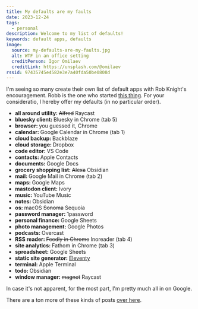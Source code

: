 ```yaml
---
title: My defaults are my faults
date: 2023-12-24
tags:
  - personal
description: Welcome to my list of defaults!
keywords: default apps, defaults
image:
  source: my-defaults-are-my-faults.jpg
  alt: WTF in an office setting
  creditPerson: Igor Omilaev
  creditLink: https://unsplash.com/@omilaev
rssid: 97435745e4582e3e7a40fda50be0808d
---
```


I'm seeing so many create their own list of default apps with Rob Knight's encouragement. Robb is the one who started [this thing](https://defaults.rknight.me/). For your consideratio, I hereby offer my defaults (in no particular order).

- <strong>all around utility: </strong>~~Alfred~~ Raycast
- <strong>bluesky client: </strong>Bluesky in Chrome (tab 5)
- <strong>browser: </strong>you guessed it, Chrome
- <strong>calendar: </strong>Google Calendar in Chrome (tab 1)
- <strong>cloud backup: </strong>Backblaze
- <strong>cloud storage: </strong>Dropbox
- <strong>code editor: </strong>VS Code
- <strong>contacts: </strong>Apple Contacts
- <strong>documents: </strong>Google Docs
- <strong>grocery shopping list: </strong>~~Alexa~~ Obsidian
- <strong>mail: </strong>Google Mail in Chrome (tab 2)
- <strong>maps: </strong>Google Maps
- <strong>mastodon client: </strong>Ivory
- <strong>music: </strong>YouTube Music
- <strong>notes: </strong>Obsidian
- <strong>os: </strong>macOS ~~Sonoma~~ Sequoia
- <strong>password manager: </strong>1password
- <strong>personal finance: </strong>Google Sheets
- <strong>photo management: </strong>Google Photos
- <strong>podcasts: </strong>Overcast
- <strong>RSS reader: </strong>~~Feedly in Chrome~~ Inoreader (tab 4)
- <strong>site analytics: </strong>Fathom in Chrome (tab 3)
- <strong>spreadsheet: </strong>Google Sheets
- <strong>static site generator: </strong>[Eleventy](https://www.11ty.dev/)
- <strong>terminal: </strong>Apple Terminal
- <strong>todo: </strong>Obsidian
- <strong>window manager: </strong>~~magnet~~ Raycast

In case it's not apparent, for the most part, I'm pretty much all in on Google.

There are a ton more of these kinds of posts [over here](https://defaults.rknight.me/).
